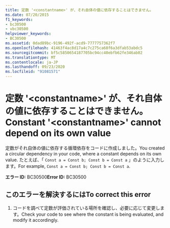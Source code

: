```yaml
---
title: 定数 '<constantname>' が、それ自体の値に依存することはできません。
ms.date: 07/20/2015
f1_keywords:
- bc30500
- vbc30500
helpviewer_keywords:
- BC30500
ms.assetid: 0dad89bc-9196-492f-acd9-7777757362f7
ms.openlocfilehash: 41463f4ac8d17a4c7c275ca68f6a3dfab53abdc5
ms.sourcegitcommit: bf5c5850654187705bc94cc40ebfb62fe346ab02
ms.translationtype: MT
ms.contentlocale: ja-JP
ms.lasthandoff: 09/23/2020
ms.locfileid: "91081571"
---
```

# <a name="constant-constantname-cannot-depend-on-its-own-value"></a><span data-ttu-id="17e34-102">定数 '\<constantname>' が、それ自体の値に依存することはできません。</span><span class="sxs-lookup"><span data-stu-id="17e34-102">Constant '\<constantname>' cannot depend on its own value</span></span>

<span data-ttu-id="17e34-103">定数がそれ自体の値に依存する循環依存をコードに作成しました。</span><span class="sxs-lookup"><span data-stu-id="17e34-103">You created a circular dependency in your code, where a constant depends on its own value.</span></span> <span data-ttu-id="17e34-104">たとえば、「 `Const a = Const b; Const b = Const a` 」のように入力します。</span><span class="sxs-lookup"><span data-stu-id="17e34-104">For example, `Const a = Const b; Const b = Const a`.</span></span>  
  
 <span data-ttu-id="17e34-105">**エラー ID:** BC30500</span><span class="sxs-lookup"><span data-stu-id="17e34-105">**Error ID:** BC30500</span></span>  
  
## <a name="to-correct-this-error"></a><span data-ttu-id="17e34-106">このエラーを解決するには</span><span class="sxs-lookup"><span data-stu-id="17e34-106">To correct this error</span></span>  
  
1. <span data-ttu-id="17e34-107">コードを調べて定数が評価されている場所を確認し、必要に応じて変更します。</span><span class="sxs-lookup"><span data-stu-id="17e34-107">Check your code to see where the constant is being evaluated, and modify it accordingly.</span></span>
